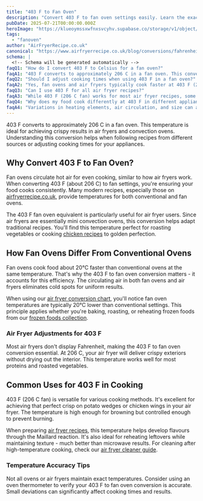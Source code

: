 ```yaml
---
title: "403 F to Fan Oven"
description: "Convert 403 F to fan oven settings easily. Learn the exact temperature and how it affects air fryer cooking for perfect results every time."
pubDate: 2025-07-21T00:00:00.000Z
heroImage: "https://klueoymssxwfnxsvcyhv.supabase.co/storage/v1/object/public/Shmucket/403-f-to-fan-oven.png"
tags:
  - "fanoven"
author: "AirFryerRecipe.co.uk"
canonical: "https://www.airfryerrecipe.co.uk/blog/conversions/fahrenheit-to-fan-oven/403-f-to-fan-oven"
schema: |
  <!-- Schema will be generated automatically -->
faqQ1: "How do I convert 403 F to Celsius for a fan oven?"
faqA1: "403 F converts to approximately 206 C in a fan oven. This conversion accounts for the more efficient heat distribution in fan-assisted ovens and air fryers, ensuring your food cooks evenly."
faqQ2: "Should I adjust cooking times when using 403 F in a fan oven?"
faqA2: "Yes, fan ovens and air fryers typically cook faster at 403 F (206 C fan) than conventional ovens. Start checking your food 5-10 minutes earlier than the recipe suggests to prevent overcooking."
faqQ3: "Can I use 403 F for all air fryer recipes?"
faqA3: "While 403 F (206 C fan) works for most air fryer recipes, some delicate items like pastries might need lower temperatures. Always check specific recipe recommendations on airfryerrecipe.co.uk for best results."
faqQ4: "Why does my food cook differently at 403 F in different appliances?"
faqA4: "Variations in heating elements, air circulation, and size can affect how 403 F performs in different fan ovens and air fryers. Factors like food quantity and starting temperature also influence cooking times."
---
```

<p>403 F converts to approximately 206 C in a fan oven. This temperature is ideal for achieving crispy results in air fryers and convection ovens. Understanding this conversion helps when following recipes from different sources or adjusting cooking times for your appliances.</p>

<h2>Why Convert 403 F to Fan Oven?</h2>
<p>Fan ovens circulate hot air for even cooking, similar to how air fryers work. When converting 403 F (about 206 C) to fan settings, you're ensuring your food cooks consistently. Many modern recipes, especially those on <a href=https://www.airfryerrecipe.co.uk/>airfryerrecipe.co.uk</a>, provide temperatures for both conventional and fan ovens.</p>
<p>The 403 F fan oven equivalent is particularly useful for air fryer users. Since air fryers are essentially mini convection ovens, this conversion helps adapt traditional recipes. You'll find this temperature perfect for roasting vegetables or cooking <a href=https://www.airfryerrecipe.co.uk/recipe-category/chicken>chicken recipes</a> to golden perfection.</p>

<h2>How Fan Ovens Differ From Conventional Ovens</h2>
<p>Fan ovens cook food about 20°C faster than conventional ovens at the same temperature. That's why the 403 F to fan oven conversion matters - it accounts for this efficiency. The circulating air in both fan ovens and air fryers eliminates cold spots for uniform results.</p>
<p>When using our <a href=https://www.airfryerrecipe.co.uk/air-fryer-conversion-chart>air fryer conversion chart</a>, you'll notice fan oven temperatures are typically 20°C lower than conventional settings. This principle applies whether you're baking, roasting, or reheating frozen foods from our <a href=https://www.airfryerrecipe.co.uk/recipe-category/frozen-foods>frozen foods collection</a>.</p>

<h3>Air Fryer Adjustments for 403 F</h3>
<p>Most air fryers don't display Fahrenheit, making the 403 F to fan oven conversion essential. At 206 C, your air fryer will deliver crispy exteriors without drying out the interior. This temperature works well for most proteins and roasted vegetables.</p>

<h2>Common Uses for 403 F in Cooking</h2>
<p>403 F (206 C fan) is versatile for various cooking methods. It's excellent for achieving that perfect crisp on potato wedges or chicken wings in your air fryer. The temperature is high enough for browning but controlled enough to prevent burning.</p>
<p>When preparing <a href=https://www.airfryerrecipe.co.uk/recipes>air fryer recipes</a>, this temperature helps develop flavours through the Maillard reaction. It's also ideal for reheating leftovers while maintaining texture - much better than microwave results. For cleaning after high-temperature cooking, check our <a href=https://www.airfryerrecipe.co.uk/air-fryer-cleaner>air fryer cleaner guide</a>.</p>

<h3>Temperature Accuracy Tips</h3>
<p>Not all ovens or air fryers maintain exact temperatures. Consider using an oven thermometer to verify your 403 F to fan oven conversion is accurate. Small deviations can significantly affect cooking times and results.</p>
